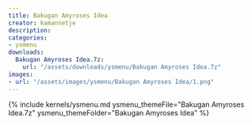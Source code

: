 ```yaml
---
title: Bakugan Amyroses Idea
creator: kamannetje
description: 
categories:
- ysmenu
downloads:
  Bakugan Amyroses Idea.7z:
    url: "/assets/downloads/ysmenu/Bakugan Amyroses Idea.7z"
images:
- url: "/assets/images/ysmenu/Bakugan Amyroses Idea/1.png"
---
```


{% include kernels/ysmenu.md ysmenu_themeFile="Bakugan Amyroses Idea.7z" ysmenu_themeFolder="Bakugan Amyroses Idea" %}
